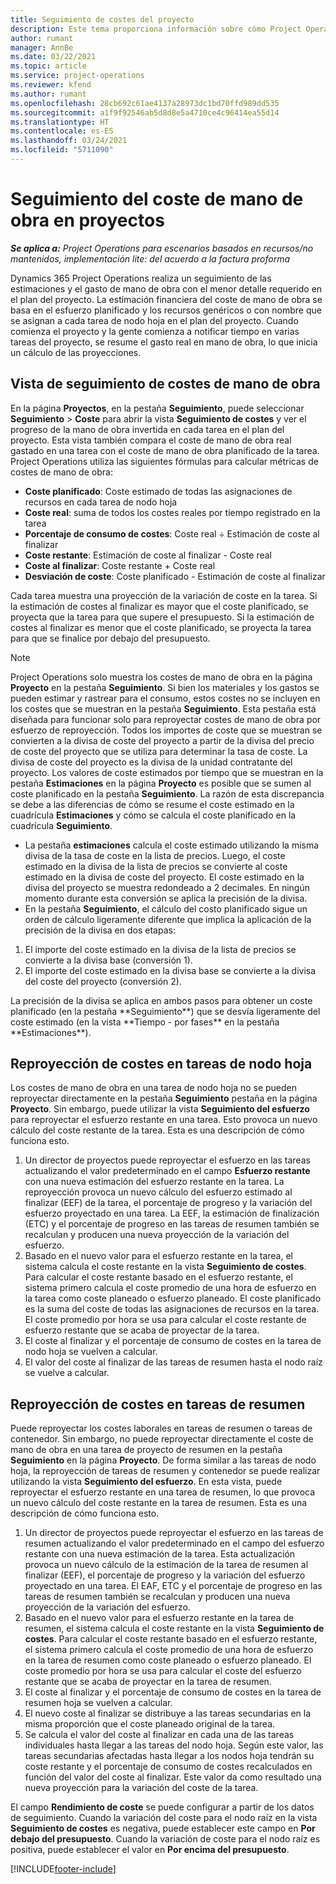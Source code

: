```yaml
---
title: Seguimiento de costes del proyecto
description: Este tema proporciona información sobre cómo Project Operations realiza un seguimiento del progreso respecto al coste laboral y el gasto en un proyecto.
author: rumant
manager: AnnBe
ms.date: 03/22/2021
ms.topic: article
ms.service: project-operations
ms.reviewer: kfend
ms.author: rumant
ms.openlocfilehash: 28cb692c61ae4137a28973dc1bd70ffd989dd535
ms.sourcegitcommit: a1f9f92546ab5d8d8e5a4710ce4c96414ea55d14
ms.translationtype: HT
ms.contentlocale: es-ES
ms.lasthandoff: 03/24/2021
ms.locfileid: "5711090"
---
```

# <a name="labor-cost-tracking-on-projects"></a>Seguimiento del coste de mano de obra en proyectos

_**Se aplica a:** Project Operations para escenarios basados en recursos/no mantenidos, implementación lite: del acuerdo a la factura proforma_

Dynamics 365 Project Operations realiza un seguimiento de las estimaciones y el gasto de mano de obra con el menor detalle requerido en el plan del proyecto. La estimación financiera del coste de mano de obra se basa en el esfuerzo planificado y los recursos genéricos o con nombre que se asignan a cada tarea de nodo hoja en el plan del proyecto. Cuando comienza el proyecto y la gente comienza a notificar tiempo en varias tareas del proyecto, se resume el gasto real en mano de obra, lo que inicia un cálculo de las proyecciones.

## <a name="labor-cost-tracking-view"></a>Vista de seguimiento de costes de mano de obra

En la página **Proyectos**, en la pestaña **Seguimiento**, puede seleccionar **Seguimiento** > **Coste** para abrir la vista **Seguimiento de costes** y ver el progreso de la mano de obra invertida en cada tarea en el plan del proyecto. Esta vista también compara el coste de mano de obra real gastado en una tarea con el coste de mano de obra planificado de la tarea. Project Operations utiliza las siguientes fórmulas para calcular métricas de costes de mano de obra:

- **Coste planificado**: Coste estimado de todas las asignaciones de recursos en cada tarea de nodo hoja
- **Coste real**: suma de todos los costes reales por tiempo registrado en la tarea
- **Porcentaje de consumo de costes**: Coste real ÷ Estimación de coste al finalizar
- **Coste restante**: Estimación de coste al finalizar - Coste real
- **Coste al finalizar**: Coste restante + Coste real
- **Desviación de coste**: Coste planificado - Estimación de coste al finalizar

Cada tarea muestra una proyección de la variación de coste en la tarea. Si la estimación de costes al finalizar es mayor que el coste planificado, se proyecta que la tarea para que supere el presupuesto. Si la estimación de costes al finalizar es menor que el coste planificado, se proyecta la tarea para que se finalice por debajo del presupuesto.

>[!NOTE]
> Project Operations solo muestra los costes de mano de obra en la página **Proyecto** en la pestaña **Seguimiento**. Si bien los materiales y los gastos se pueden estimar y rastrear para el consumo, estos costes no se incluyen en los costes que se muestran en la pestaña **Seguimiento**. Esta pestaña está diseñada para funcionar solo para reproyectar costes de mano de obra por esfuerzo de reproyección.
Todos los importes de coste que se muestran se convierten a la divisa de coste del proyecto a partir de la divisa del precio de coste del proyecto que se utiliza para determinar la tasa de coste. La divisa de coste del proyecto es la divisa de la unidad contratante del proyecto. Los valores de coste estimados por tiempo que se muestran en la pestaña **Estimaciones** en la página **Proyecto** es posible que se sumen al coste planificado en la pestaña **Seguimiento**. La razón de esta discrepancia se debe a las diferencias de cómo se resume el coste estimado en la cuadrícula **Estimaciones** y cómo se calcula el coste planificado en la cuadrícula **Seguimiento**. 
>
> - La pestaña **estimaciones** calcula el coste estimado utilizando la misma divisa de la tasa de coste en la lista de precios. Luego, el coste estimado en la divisa de la lista de precios se convierte al coste estimado en la divisa de coste del proyecto. El coste estimado en la divisa del proyecto se muestra redondeado a 2 decimales. En ningún momento durante esta conversión se aplica la precisión de la divisa. 
> - En la pestaña **Seguimiento**, el cálculo del costo planificado sigue un orden de cálculo ligeramente diferente que implica la aplicación de la precisión de la divisa en dos etapas: 
   ><ol>
   ><li>El importe del coste estimado en la divisa de la lista de precios se convierte a la divisa base (conversión 1).</li>
   ><li>El importe del coste estimado en la divisa base se convierte a la divisa del coste del proyecto (conversión 2). </li>
   ></ol>
   >La precisión de la divisa se aplica en ambos pasos para obtener un coste planificado (en la pestaña **Seguimiento**) que se desvía ligeramente del coste estimado (en la vista **Tiempo - por fases** en la pestaña **Estimaciones**). 
   
## <a name="reprojecting-costs-on-leaf-node-tasks"></a>Reproyección de costes en tareas de nodo hoja

Los costes de mano de obra en una tarea de nodo hoja no se pueden reproyectar directamente en la pestaña **Seguimiento** pestaña en la página **Proyecto**. Sin embargo, puede utilizar la vista **Seguimiento del esfuerzo** para reproyectar el esfuerzo restante en una tarea. Esto provoca un nuevo cálculo del coste restante de la tarea. Esta es una descripción de cómo funciona esto.

1. Un director de proyectos puede reproyectar el esfuerzo en las tareas actualizando el valor predeterminado en el campo **Esfuerzo restante** con una nueva estimación del esfuerzo restante en la tarea. La reproyección provoca un nuevo cálculo del esfuerzo estimado al finalizar (EEF) de la tarea, el porcentaje de progreso y la variación del esfuerzo proyectado en una tarea. La EEF, la estimación de finalización (ETC) y el porcentaje de progreso en las tareas de resumen también se recalculan y producen una nueva proyección de la variación del esfuerzo.
2. Basado en el nuevo valor para el esfuerzo restante en la tarea, el sistema calcula el coste restante en la vista **Seguimiento de costes**. Para calcular el coste restante basado en el esfuerzo restante, el sistema primero calcula el coste promedio de una hora de esfuerzo en la tarea como coste planeado o esfuerzo planeado. El coste planificado es la suma del coste de todas las asignaciones de recursos en la tarea. El coste promedio por hora se usa para calcular el coste restante de esfuerzo restante que se acaba de proyectar de la tarea.
3. El coste al finalizar y el porcentaje de consumo de costes en la tarea de nodo hoja se vuelven a calcular.
4. El valor del coste al finalizar de las tareas de resumen hasta el nodo raíz se vuelve a calcular.

## <a name="reprojecting-costs-on-summary-tasks"></a>Reproyección de costes en tareas de resumen

Puede reproyectar los costes laborales en tareas de resumen o tareas de contenedor. Sin embargo, no puede reproyectar directamente el coste de mano de obra en una tarea de proyecto de resumen en la pestaña **Seguimiento** en la página **Proyecto**. De forma similar a las tareas de nodo hoja, la reproyección de tareas de resumen y contenedor se puede realizar utilizando la vista **Seguimiento del esfuerzo**. En esta vista, puede reproyectar el esfuerzo restante en una tarea de resumen, lo que provoca un nuevo cálculo del coste restante en la tarea de resumen. Esta es una descripción de cómo funciona esto.

1. Un director de proyectos puede reproyectar el esfuerzo en las tareas de resumen actualizando el valor predeterminado en el campo del esfuerzo restante con una nueva estimación de la tarea. Esta actualización provoca un nuevo cálculo de la estimación de la tarea de resumen al finalizar (EEF), el porcentaje de progreso y la variación del esfuerzo proyectado en una tarea. El EAF, ETC y el porcentaje de progreso en las tareas de resumen también se recalculan y producen una nueva proyección de la variación del esfuerzo.
2. Basado en el nuevo valor para el esfuerzo restante en la tarea de resumen, el sistema calcula el coste restante en la vista **Seguimiento de costes**. Para calcular el coste restante basado en el esfuerzo restante, el sistema primero calcula el coste promedio de una hora de esfuerzo en la tarea de resumen como coste planeado o esfuerzo planeado. El coste promedio por hora se usa para calcular el coste del esfuerzo restante que se acaba de proyectar en la tarea de resumen.
3. El coste al finalizar y el porcentaje de consumo de costes en la tarea de resumen hoja se vuelven a calcular.
4. El nuevo coste al finalizar se distribuye a las tareas secundarias en la misma proporción que el coste planeado original de la tarea.
5. Se calcula el valor del coste al finalizar en cada una de las tareas individuales hasta llegar a las tareas del nodo hoja. Según este valor, las tareas secundarias afectadas hasta llegar a los nodos hoja tendrán su coste restante y el porcentaje de consumo de costes recalculados en función del valor del coste al finalizar. Este valor da como resultado una nueva proyección para la variación del coste de la tarea. 


El campo **Rendimiento de coste** se puede configurar a partir de los datos de seguimiento. Cuando la variación del coste para el nodo raíz en la vista **Seguimiento de costes** es negativa, puede establecer este campo en **Por debajo del presupuesto**. Cuando la variación de coste para el nodo raíz es positiva, puede establecer el valor en **Por encima del presupuesto**.


[!INCLUDE[footer-include](../includes/footer-banner.md)]
